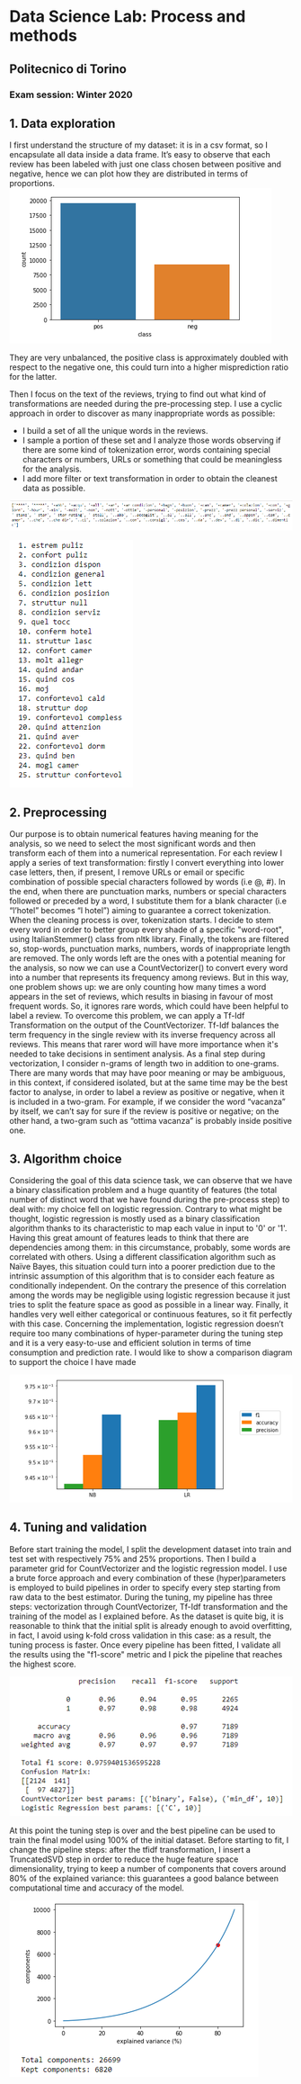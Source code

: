 # Data Science Lab: Process and methods
## Politecnico di Torino
### Exam session: Winter 2020

## 1. Data exploration
I first understand the structure of my dataset: it is in a csv format, so I encapsulate
all data inside a data frame.
It’s easy to observe that each review has been labeled with just one class chosen
between positive and negative, hence we can plot how they are distributed in terms of
proportions.
![Image description](screenshot/1.png)

They are very unbalanced, the positive class is approximately doubled with
respect to the negative one, this could turn into a higher misprediction ratio for the
latter.

Then I focus on the text of the reviews, trying to find out what kind of
transformations are needed during the pre-processing step.
I use a cyclic approach in order to discover as many inappropriate words as possible:
* I build a set of all the unique words in the reviews.
* I sample a portion of these set and I analyze those words observing if there are
some kind of tokenization error, words containing special characters or
numbers, URLs or something that could be meaningless for the analysis.
* I add more filter or text transformation in order to obtain the cleanest data as
possible.

![Image description](screenshot/2.png)

![Image description](screenshot/3.png)

## 2. Preprocessing
Our purpose is to obtain numerical features having meaning for the analysis, so we
need to select the most significant words and then transform each of them into a
numerical representation.
For each review I apply a series of text transformation: firstly I convert everything into
lower case letters, then, if present, I remove URLs or email or specific combination of
possible special characters followed by words (i.e @<word>, #<word>). In the end, when
there are punctuation marks, numbers or special characters followed or preceded by a
word, I substitute them for a blank character (i.e “l’hotel” becomes “l hotel”) aiming to
guarantee a correct tokenization.
When the cleaning process is over, tokenization starts. I decide to stem every word in
order to better group every shade of a specific "word-root", using ItalianStemmer()
class from nltk library.
Finally, the tokens are filtered so, stop-words, punctuation marks, numbers, words of
inappropriate length are removed.
The only words left are the ones with a potential meaning for the analysis, so
now we can use a CountVectorizer() to convert every word into a number that
represents its frequency among reviews.
But in this way, one problem shows up: we are only counting how many times a word
appears in the set of reviews, which results in biasing in favour of most frequent words.
So, it ignores rare words, which could have been helpful to label a review. To overcome
this problem, we can apply a Tf-Idf Transformation on the output of the
CountVectorizer. Tf-Idf balances the term frequency in the single review with its inverse
frequency across all reviews. This means that rarer word will have more importance
when it's needed to take decisions in sentiment analysis.
As a final step during vectorization, I consider n-grams of length two in addition
to one-grams. There are many words that may have poor meaning or may be
ambiguous, in this context, if considered isolated, but at the same time may be the best
factor to analyse, in order to label a review as positive or negative, when it is included
in a two-gram. For example, if we consider the word “vacanza” by itself, we can’t say for
sure if the review is positive or negative; on the other hand, a two-gram such as “ottima
vacanza” is probably inside positive one.

## 3. Algorithm choice
Considering the goal of this data science task, we can observe that we have a binary
classification problem and a huge quantity of features (the total number of distinct word
that we have found during the pre-process step) to deal with: my choice fell on logistic
regression.
Contrary to what might be thought, logistic regression is mostly used as a binary
classification algorithm thanks to its characteristic to map each value in input to '0' or
'1'.
Having this great amount of features leads to think that there are dependencies
among them: in this circumstance, probably, some words are correlated with others.
Using a different classification algorithm such as Naïve Bayes, this situation could turn
into a poorer prediction due to the intrinsic assumption of this algorithm that is to
consider each feature as conditionally independent. On the contrary the presence of this
correlation among the words may be negligible using logistic regression because it just
tries to split the feature space as good as possible in a linear way.
Finally, it handles very well either categorical or continuous features, so it fit perfectly
with this case.
Concerning the implementation, logistic regression doesn’t require too many
combinations of hyper-parameter during the tuning step and it is a very easy-to-use and
efficient solution in terms of time consumption and prediction rate.
I would like to show a comparison diagram to support the choice I have made

![Image description](screenshot/4.png)

## 4. Tuning and validation
Before start training the model, I split the development dataset into train and test
set with respectively 75% and 25% proportions. Then I build a parameter grid for
CountVectorizer and the logistic regression model. I use a brute force approach and
every combination of these (hyper)parameters is employed to build pipelines in order
to specify every step starting from raw data to the best estimator. During the tuning, my
pipeline has three steps: vectorization through CountVectorizer, Tf-Idf transformation
and the training of the model as I explained before.
As the dataset is quite big, it is reasonable to think that the initial split is already enough
to avoid overfitting, in fact, I avoid using k-fold cross validation in this case: as a result,
the tuning process is faster.
Once every pipeline has been fitted, I validate all the results using the "f1-score" metric
and I pick the pipeline that reaches the highest score.

![Image description](screenshot/5.png)

At this point the tuning step is over and the best pipeline can be used to train the
final model using 100% of the initial dataset. Before starting to fit, I change the pipeline
steps: after the tfidf transformation, I insert a TruncatedSVD step in order to reduce the
huge feature space dimensionality, trying to keep a number of components that covers
around 80% of the explained variance: this guarantees a good balance between
computational time and accuracy of the model.

![Image description](screenshot/6.png)
